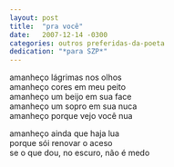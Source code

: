 ```yaml
---
layout: post
title:  "pra você"
date:   2007-12-14 -0300
categories: outros preferidas-da-poeta
dedication: "*para SZP*"
---
```


<!--more-->

amanheço lágrimas nos olhos  
amanheço cores em meu peito  
amanheço um beijo em sua face  
amanheço um sopro em sua nuca  
amanheço porque vejo você nua  

amanheço ainda que haja lua  
porque sói renovar o aceso  
se o que dou, no escuro, não é medo
